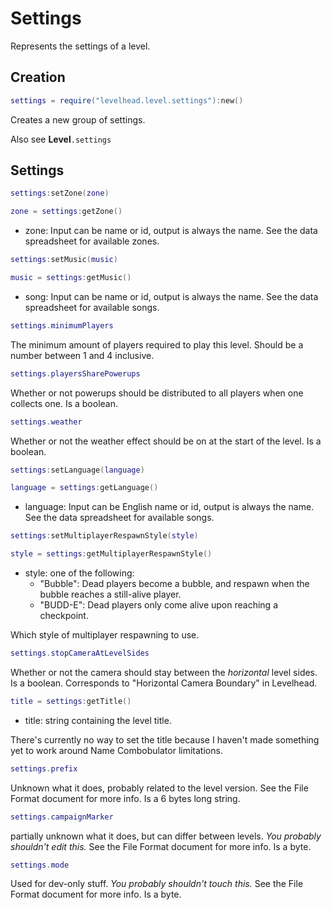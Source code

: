 # Settings

Represents the settings of a level.


## Creation

```Lua
settings = require("levelhead.level.settings"):new()
```
Creates a new group of settings.

Also see __Level__`.settings`

## Settings



```Lua
settings:setZone(zone)
```
```Lua
zone = settings:getZone()
```
- zone: Input can be name or id, output is always the name. See the data spreadsheet for available zones.

```Lua
settings:setMusic(music)
```
```Lua
music = settings:getMusic()
```
- song: Input can be name or id, output is always the name. See the data spreadsheet for available songs.

```Lua
settings.minimumPlayers
```
The minimum amount of players required to play this level. Should be a number between 1 and 4 inclusive.

```Lua
settings.playersSharePowerups
```
Whether or not powerups should be distributed to all players when one collects one. Is a boolean.

```Lua
settings.weather
```
Whether or not the weather effect should be on at the start of the level. Is a boolean.

```Lua
settings:setLanguage(language)
```
```Lua
language = settings:getLanguage()
```
- language: Input can be English name or id, output is always the name. See the data spreadsheet for available songs.

```Lua
settings:setMultiplayerRespawnStyle(style)
```
```Lua
style = settings:getMultiplayerRespawnStyle()
```
- style: one of the following:
	- "Bubble": Dead players become a bubble, and respawn when the bubble reaches a still-alive player.
	- "BUDD-E": Dead players only come alive upon reaching a checkpoint.

Which style of multiplayer respawning to use.

```Lua
settings.stopCameraAtLevelSides
```
Whether or not the camera should stay between the _horizontal_ level sides. Is a boolean. Corresponds to "Horizontal Camera Boundary" in Levelhead.

```Lua
title = settings:getTitle()
```
- title: string containing the level title.

There's currently no way to set the title because I haven't made something yet to work around Name Combobulator limitations.

```Lua
settings.prefix
```
Unknown what it does, probably related to the level version. See the File Format document for more info. Is a 6 bytes long string.

```Lua
settings.campaignMarker
```
partially unknown what it does, but can differ between levels. _You probably shouldn't edit this._ See the File Format document for more info. Is a byte.

```Lua
settings.mode
```
Used for dev-only stuff. _You probably shouldn't touch this._ See the File Format document for more info. Is a byte.
